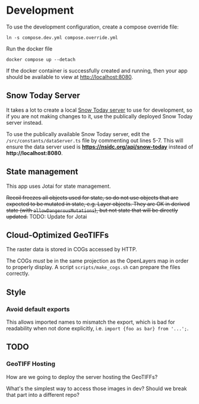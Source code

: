 # Development

To use the development configuration, create a compose override file:

```
ln -s compose.dev.yml compose.override.yml
```

Run the docker file

```
docker compose up --detach
```

If the docker container is successfully created and running, then your app should be available to view at <http://localhost:8080>.


## Snow Today Server

It takes a lot to create a local [Snow Today server](https://github.com/nsidc/snow-today-webapp-server) to use for development, so if you are not making changes to it, use the publically deployed Snow Today server instead.

To use the publically available Snow Today server, edit the `/src/constants/dataServer.ts` file by commenting out lines 5-7. This will ensure the data server used is __https://nsidc.org/api/snow-today__ instead of __http://localhost:8080__.


## State management

This app uses Jotai for state management.

~~Recoil freezes all objects used for state, so do not use objects that are expected to be
mutated in state, e.g. Layer objects. They are OK in derived state (with
`allowDangerousMutations`), but not state that will be directly updated.~~ TODO: Update for Jotai


## Cloud-Optimized GeoTIFFs

The raster data is stored in COGs accessed by HTTP.

The COGs _must_ be in the same projection as the OpenLayers map in order to properly
display. A script `scripts/make_cogs.sh` can prepare the files correctly.


## Style

### Avoid default exports

This allows imported names to mismatch the export, which is bad for readability when not
done explicitly, i.e. `import {foo as bar} from '...';`.


## TODO

### GeoTIFF Hosting

How are we going to deploy the server hosting the GeoTIFFs?

What's the simplest way to access those images in dev? Should we break that part into a
different repo?

